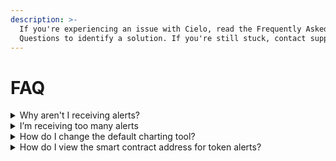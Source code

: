 ```yaml
---
description: >-
  If you're experiencing an issue with Cielo, read the Frequently Asked
  Questions to identify a solution. If you're still stuck, contact support.
---
```


# FAQ

<details>

<summary>Why aren't I receiving alerts?</summary>

If you’re not receiving Telegram or Discord alerts, go to **Settings** > [**Advanced**](https://app.cielo.finance/settings/advanced) and make sure you have at least one Telegram or Discord bot activated. Flick the toggle switch to blue to activate a Telegram bot.

Next, go to [My Wallets](https://app.cielo.finance/my-wallets) and select the wallets you wish to receive alerts for. Click the edit icon beside the wallet or select all and click **Alert Settings**. Make sure that alerts are being sent to the Telegram bot or Discord channel you’ve activated under settings.\
\
Finally, click on **Transaction type filters** and make sure you’ve enabled alerts for the tx you wish to see.

Remember, the number of Telegram/Discord alerts you can receive is capped at 120 per hour for Free users and 1,000/3,000 for Pro/Whale. If you hit this limit, alerts will temporarily be halted but will resume at the start of the next hour.

\


</details>

<details>

<summary>I’m receiving too many alerts</summary>

Go to [My Wallets](https://app.cielo.finance/my-wallets) and select all wallets or select the wallets that are sending too many alerts. Click Alert Settings and adjust the filters. There are several ways to reduce the number of alerts you receive:

1\. Set a minimum USD tx value. This will filter out low value tx.

2\. Reduce the number of tx types you receive alerts for.

3\. Reduce the number of chains you receive alerts for.

4\. Disable alerts for wallets marked High tx that are particularly active.

\


</details>

<details>

<summary>How do I change the default charting tool?</summary>

By default, this is set to GeckoTerminal but Cielo supports multiple options. Go to **Settings** > [**Advanced** ](https://app.cielo.finance/settings/advanced)and select a different charting tool from the dropdown menu. Options include DEX Screener, DEXTools, and Photon.\


</details>

<details>

<summary>How do I view the smart contract address for token alerts?</summary>

To enable this feature, go to **Settings** > [**Advanced** ](https://app.cielo.finance/settings/advanced) and check the box marked _Display Token Address in Alerts_. Now, whenever you receive a Telegram or Discord alert for a token swap, the smart contract address will be displayed and can be copied in one click.\


</details>
